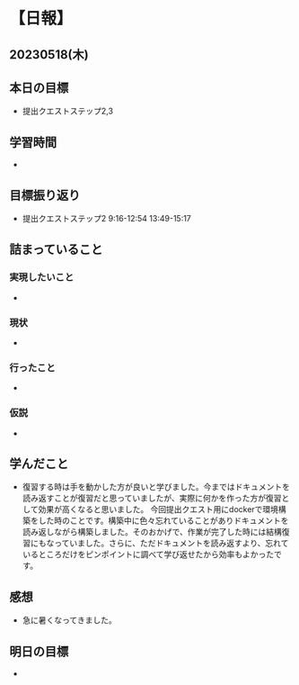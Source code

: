 # 【日報】
## 20230518(木)
## 本日の目標
- 提出クエストステップ2,3

## 学習時間
- 

## 目標振り返り
- 提出クエストステップ2 9:16-12:54 13:49-15:17

## 詰まっていること
### 実現したいこと 
- 
### 現状
- 
### 行ったこと 
- 
### 仮説
- 

## 学んだこと
- 復習する時は手を動かした方が良いと学びました。今まではドキュメントを読み返すことが復習だと思っていましたが、実際に何かを作った方が復習として効果が高くなると思いました。
今回提出クエスト用にdockerで環境構築をした時のことです。構築中に色々忘れていることがありドキュメントを読み返しながら構築しました。そのおかげで、作業が完了した時には結構復習にもなっていました。さらに、ただドキュメントを読み返すより、忘れているところだけをピンポイントに調べて学び返せたから効率もよかったです。


## 感想
- 急に暑くなってきました。

## 明日の目標
- 


